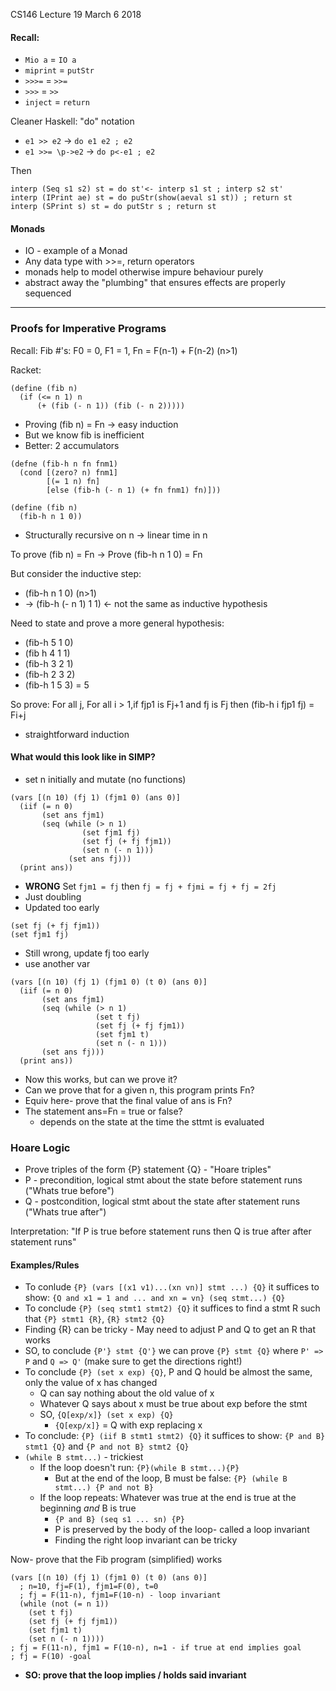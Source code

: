 CS146 Lecture 19 March 6 2018
#### Recall:
- ```Mio a``` = ```IO a```
- ```miprint``` = ```putStr```
- ```>>>=``` = ```>>=```
- ```>>>``` = ```>>```
- ```inject``` = ```return```

Cleaner Haskell: "do" notation

- ``e1 >> e2`` -> ``do e1 e2 ; e2``
- ``e1 >>= \p->e2`` -> ``do p<-e1 ; e2``

Then
```
interp (Seq s1 s2) st = do st'<- interp s1 st ; interp s2 st'
interp (IPrint ae) st = do puStr(show(aeval s1 st)) ; return st
interp (SPrint s) st = do putStr s ; return st
```

#### Monads
- IO - example of a Monad
- Any data type with >>=, return operators
- monads help to model otherwise impure behaviour purely
- abstract away the "plumbing" that ensures effects are properly sequenced

---

### Proofs for Imperative Programs
Recall: Fib #'s: F0 = 0, F1 = 1, Fn = F(n-1) + F(n-2) (n>1)

Racket:
```
(define (fib n)
  (if (<= n 1) n
      (+ (fib (- n 1)) (fib (- n 2)))))
```
- Proving (fib n) = Fn -> easy induction
- But we know fib is inefficient
- Better: 2 accumulators

```
(defne (fib-h n fn fnm1)
  (cond [(zero? n) fnm1]
        [(= 1 n) fn]
        [else (fib-h (- n 1) (+ fn fnm1) fn)]))

(define (fib n)
  (fib-h n 1 0))
```
- Structurally recursive on n -> linear time in n

To prove (fib n) = Fn -> Prove (fib-h n 1 0) = Fn

But consider the inductive step:
- (fib-h n 1 0) (n>1)
- -> (fib-h (- n 1) 1 1) <- not the same as inductive hypothesis

Need to state and prove a more general hypothesis:
- (fib-h 5 1 0)
- (fib h 4 1 1)
- (fib-h 3 2 1)
- (fib-h 2 3 2)
- (fib-h 1 5 3) = 5

So prove: For all j, For all i > 1,if fjp1 is Fj+1 and fj is Fj then (fib-h i fjp1 fj) = Fi+j
- straightforward induction

#### What would this look like in SIMP?
- set n initially and mutate (no functions)

```
(vars [(n 10) (fj 1) (fjm1 0) (ans 0)]
  (iif (= n 0)
       (set ans fjm1)
       (seq (while (> n 1)
                (set fjm1 fj)
                (set fj (+ fj fjm1))
                (set n (- n 1)))
             (set ans fj)))
  (print ans))
```
- **WRONG** Set ``fjm1 = fj`` then ``fj = fj + fjmi = fj + fj = 2fj``
- Just doubling
- Updated too early

```
(set fj (+ fj fjm1))
(set fjm1 fj)
```
- Still wrong, update fj too early
- use another var

```
(vars [(n 10) (fj 1) (fjm1 0) (t 0) (ans 0)]
  (iif (= n 0)
       (set ans fjm1)
       (seq (while (> n 1)
                   (set t fj)
                   (set fj (+ fj fjm1))
                   (set fjm1 t)
                   (set n (- n 1)))
       (set ans fj)))
  (print ans))
```
- Now this works, but can we prove it?
- Can we prove that for a given n, this program prints Fn?
- Equiv here- prove that the final value of ans is Fn?
- The statement ans=Fn = true or false?
  - depends on the state at the time the sttmt is evaluated

### Hoare Logic
- Prove triples of the form {P} statement {Q} - "Hoare triples"
- P - precondition, logical stmt about the state before statement runs ("Whats true before")
- Q - postcondition, logical stmt about the state after statement runs ("Whats true after")

Interpretation: "If P is true before statement runs then Q is true after after statement runs"

#### Examples/Rules
- To conlude ```{P} (vars [(x1 v1)...(xn vn)] stmt ...) {Q}``` it suffices to show: ```{Q and x1 = 1 and ... and xn = vn} (seq stmt...) {Q}```
- To conclude ```{P} (seq stmt1 stmt2) {Q}``` it suffices to find a stmt R such that ```{P} stmt1 {R}```, ```{R} stmt2 {Q}```
- Finding {R} can be tricky - May need to adjust P and Q to get an R that works
- SO, to conclude ```{P'} stmt {Q'}``` we can prove ```{P} stmt {Q}``` where ```P' => P``` and ```Q => Q'``` (make sure to get the directions right!)
- To conclude ```{P} (set x exp) {Q}```, P and Q hould be almost the same, only the value of x has changed
  - Q can say nothing about the old value of x
  - Whatever Q says about x must be true about exp before the stmt
  - SO, ```{Q[exp/x]} (set x exp) {Q}```
    - ```{Q[exp/x]}``` = Q with exp replacing x
- To conclude: ```{P} (iif B stmt1 stmt2) {Q}``` it suffices to show: ```{P and B} stmt1 {Q}``` and ```{P and not B} stmt2 {Q}```
- ```(while B stmt...)``` - trickiest
  - If the loop doesn't run: ```{P}(while B stmt...){P}```
    - But at the end of the loop, B must be false: ```{P} (while B stmt...) {P and not B}```
  - If the loop repeats: Whatever was true at the end is true at the beginning *and* B is true
    - ```{P and B} (seq s1 ... sn) {P}```
    - P is preserved by the body of the loop- called a loop invariant
    - Finding the right loop invariant can be tricky

Now- prove that the Fib program (simplified) works


```
(vars [(n 10) (fj 1) (fjm1 0) (t 0) (ans 0)]
  ; n=10, fj=F(1), fjm1=F(0), t=0
  ; fj = F(11-n), fjm1=F(10-n) - loop invariant
  (while (not (= n 1))
    (set t fj)
    (set fj (+ fj fjm1))
    (set fjm1 t)
    (set n (- n 1))))
; fj = F(11-n), fjm1 = F(10-n), n=1 - if true at end implies goal
; fj = F(10) -goal
```
- **SO: prove that the loop implies / holds said invariant**
